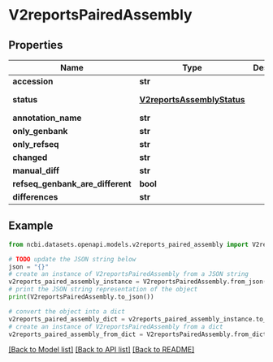 # V2reportsPairedAssembly


## Properties

Name | Type | Description | Notes
------------ | ------------- | ------------- | -------------
**accession** | **str** |  | [optional] 
**status** | [**V2reportsAssemblyStatus**](V2reportsAssemblyStatus.md) |  | [optional] [default to V2reportsAssemblyStatus.ASSEMBLY_STATUS_UNKNOWN]
**annotation_name** | **str** |  | [optional] 
**only_genbank** | **str** |  | [optional] 
**only_refseq** | **str** |  | [optional] 
**changed** | **str** |  | [optional] 
**manual_diff** | **str** |  | [optional] 
**refseq_genbank_are_different** | **bool** |  | [optional] 
**differences** | **str** |  | [optional] 

## Example

```python
from ncbi.datasets.openapi.models.v2reports_paired_assembly import V2reportsPairedAssembly

# TODO update the JSON string below
json = "{}"
# create an instance of V2reportsPairedAssembly from a JSON string
v2reports_paired_assembly_instance = V2reportsPairedAssembly.from_json(json)
# print the JSON string representation of the object
print(V2reportsPairedAssembly.to_json())

# convert the object into a dict
v2reports_paired_assembly_dict = v2reports_paired_assembly_instance.to_dict()
# create an instance of V2reportsPairedAssembly from a dict
v2reports_paired_assembly_from_dict = V2reportsPairedAssembly.from_dict(v2reports_paired_assembly_dict)
```
[[Back to Model list]](../README.md#documentation-for-models) [[Back to API list]](../README.md#documentation-for-api-endpoints) [[Back to README]](../README.md)



